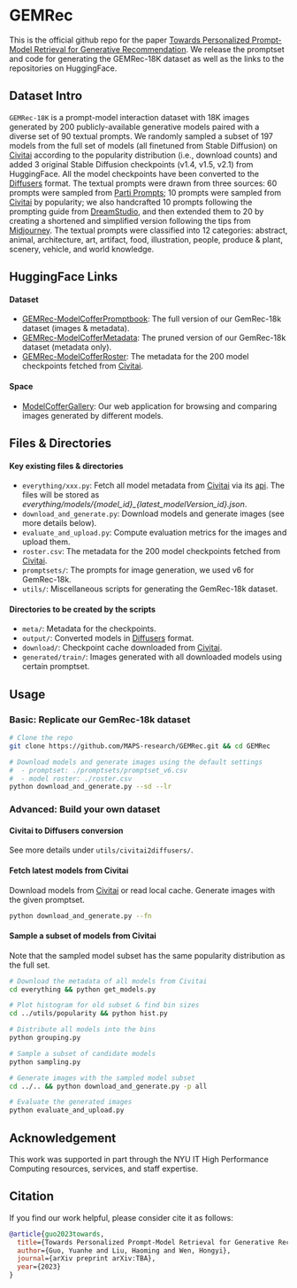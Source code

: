 # GEMRec

This is the official github repo for the paper [Towards Personalized Prompt-Model Retrieval for Generative Recommendation](https://github.com/MAPS-research/GEMRec). We release the promptset and code for generating the GEMRec-18K dataset as well as the links to the repositories on HuggingFace. 

## Dataset Intro

`GEMRec-18K` is a prompt-model interaction dataset with 18K images generated by 200 publicly-available generative models paired with a diverse set of 90 textual prompts. We randomly sampled a subset of 197 models from the full set of models (all finetuned from Stable Diffusion) on [Civitai](https://civitai.com/) according to the popularity distribution (i.e., download counts) and added 3 original Stable Diffusion checkpoints (v1.4, v1.5, v2.1) from HuggingFace. All the model checkpoints have been converted to the [Diffusers](https://huggingface.co/docs/diffusers/index) format. The textual prompts were drawn from three sources: 60 prompts were sampled from [Parti Prompts](https://github.com/google-research/parti); 10 prompts were sampled from [Civitai](https://civitai.com/) by popularity; we also handcrafted 10 prompts following the prompting guide from [DreamStudio](https://beta.dreamstudio.ai/prompt-guide), and then extended them to 20 by creating a shortened and simplified version following the tips from [Midjourney](https://docs.midjourney.com/docs/prompts). The textual prompts were classified into 12 categories: abstract, animal, architecture, art, artifact, food, illustration, people, produce & plant, scenery, vehicle, and world knowledge.

## HuggingFace Links

#### Dataset
- [GEMRec-ModelCofferPromptbook](https://huggingface.co/datasets/NYUSHPRP/GEMRec-ModelCofferPromptBook): The full version of our GemRec-18k dataset (images & metadata).
- [GEMRec-ModelCofferMetadata](https://huggingface.co/datasets/NYUSHPRP/GEMRec-ModelCofferMetadata): The pruned version of our GemRec-18k dataset (metadata only).
- [GEMRec-ModelCofferRoster](https://huggingface.co/datasets/NYUSHPRP/GEMRec-ModelCofferRoster): The metadata for the 200 model checkpoints fetched from [Civitai](https://civitai.com/).

#### Space
- [ModelCofferGallery](https://github.com/MAPS-research/GEMRec): Our web application for browsing and comparing images generated by different models.

## Files & Directories

#### Key existing files & directories
- `everything/xxx.py`: Fetch all model metadata from [Civitai](https://civitai.com/) via its [api](https://github.com/civitai/civitai/wiki/REST-API-Reference). The files will be stored as *everything/models/{model_id}_{latest_modelVersion_id}.json*.
- `download_and_generate.py`: Download models and generate images (see more details below).
- `evaluate_and_upload.py`: Compute evaluation metrics for the images and upload them.
- `roster.csv`: The metadata for the 200 model checkpoints fetched from [Civitai](https://civitai.com/).
- `promptsets/`: The prompts for image generation, we used v6 for GemRec-18k.
- `utils/`: Miscellaneous scripts for generating the GemRec-18k dataset.

#### Directories to be created by the scripts
- `meta/`: Metadata for the checkpoints.
- `output/`: Converted models in [Diffusers](https://huggingface.co/docs/diffusers/index) format.
- `download/`: Checkpoint cache downloaded from [Civitai](https://civitai.com/).
- `generated/train/`: Images generated with all downloaded models using certain promptset.

## Usage

### Basic: Replicate our GemRec-18k dataset 
```bash
# Clone the repo
git clone https://github.com/MAPS-research/GEMRec.git && cd GEMRec

# Download models and generate images using the default settings
#  - promptset: ./promptsets/promptset_v6.csv
#  - model roster: ./roster.csv
python download_and_generate.py --sd --lr
```

### Advanced: Build your own dataset

#### Civitai to Diffusers conversion
See more details under `utils/civitai2diffusers/`.

#### Fetch latest models from Civitai
Download models from [Civitai](https://civitai.com/) or read local cache. Generate images with the given promptset.
```bash
python download_and_generate.py --fn
```

#### Sample a subset of models from Civitai
Note that the sampled model subset has the same popularity distribution as the full set.
```bash
# Download the metadata of all models from Civitai
cd everything && python get_models.py

# Plot histogram for old subset & find bin sizes
cd ../utils/popularity && python hist.py

# Distribute all models into the bins
python grouping.py

# Sample a subset of candidate models
python sampling.py

# Generate images with the sampled model subset
cd ../.. && python download_and_generate.py -p all

# Evaluate the generated images
python evaluate_and_upload.py
```

## Acknowledgement
This work was supported in part through the NYU IT High Performance Computing resources, services, and staff expertise.

## Citation
If you find our work helpful, please consider cite it as follows:
```bibtex
@article{guo2023towards,
  title={Towards Personalized Prompt-Model Retrieval for Generative Recommendation},
  author={Guo, Yuanhe and Liu, Haoming and Wen, Hongyi},
  journal={arXiv preprint arXiv:TBA},
  year={2023}
}
```